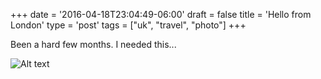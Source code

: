 +++
date = '2016-04-18T23:04:49-06:00'
draft = false
title = 'Hello from London'
type = 'post'
tags = ["uk", "travel", "photo"]
+++

Been a hard few months.  I needed this...

<img src="https://julianwest.me/Blog/posts/images/london.JPG" alt="Alt text">